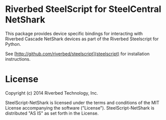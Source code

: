 Riverbed SteelScript for SteelCentral NetShark
==============================================

This package provides device specific bindings for interacting
with Riverbed Cascade NetShark devices as part of the Riverbed
Steelscript for Python.

See [http://github.com/riverbed/steelscript](steelscript) for
installation instructions.

License
=======

Copyright (c) 2014 Riverbed Technology, Inc.

SteelScript-NetShark is licensed under the terms and conditions of the MIT
License accompanying the software ("License").  SteelScript-NetShark is
distributed "AS IS" as set forth in the License.

